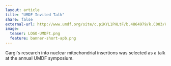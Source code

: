 ```yaml
---
layout: article 
title: "UMDF Invited Talk"
share: false
external-url: http://www.umdf.org/site/c.piKYL1PHLtF/b.4864979/k.C003/Home.htm 
image:
  teaser: LOGO-UMDFt.png
  feature: banner-short-apb.png
---
```

Gargi's research into nuclear mitochondrial insertions was selected as a talk at the annual UMDF symposium.
